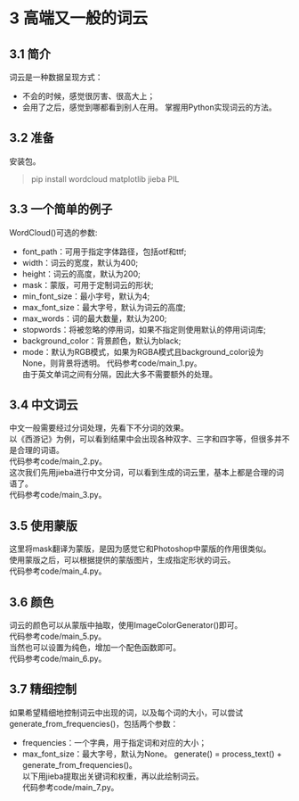 # 3 高端又一般的词云
## 3.1 简介
词云是一种数据呈现方式：
* 不会的时候，感觉很厉害、很高大上；
* 会用了之后，感觉到哪都看到别人在用。
掌握用Python实现词云的方法。
## 3.2 准备
安装包。  
> pip install wordcloud matplotlib jieba PIL
## 3.3 一个简单的例子
WordCloud()可选的参数:
* font_path：可用于指定字体路径，包括otf和ttf;
* width：词云的宽度，默认为400;
* height：词云的高度，默认为200;
* mask：蒙版，可用于定制词云的形状;
* min_font_size：最小字号，默认为4;
* max_font_size：最大字号，默认为词云的高度;
* max_words：词的最大数量，默认为200;
* stopwords：将被忽略的停用词，如果不指定则使用默认的停用词词库;
* background_color：背景颜色，默认为black;
* mode：默认为RGB模式，如果为RGBA模式且background_color设为None，则背景将透明。
代码参考code/main_1.py。  
由于英文单词之间有分隔，因此大多不需要额外的处理。
## 3.4 中文词云
中文一般需要经过分词处理，先看下不分词的效果。  
以《西游记》为例，可以看到结果中会出现各种双字、三字和四字等，但很多并不是合理的词语。  
代码参考code/main_2.py。  
这次我们先用jieba进行中文分词，可以看到生成的词云里，基本上都是合理的词语了。  
代码参考code/main_3.py。  
## 3.5 使用蒙版
这里将mask翻译为蒙版，是因为感觉它和Photoshop中蒙版的作用很类似。  
使用蒙版之后，可以根据提供的蒙版图片，生成指定形状的词云。  
代码参考code/main_4.py。
## 3.6 颜色
词云的颜色可以从蒙版中抽取，使用ImageColorGenerator()即可。  
代码参考code/main_5.py。  
当然也可以设置为纯色，增加一个配色函数即可。  
代码参考code/main_6.py。
## 3.7 精细控制
如果希望精细地控制词云中出现的词，以及每个词的大小，可以尝试generate_from_frequencies()，包括两个参数：
* frequencies：一个字典，用于指定词和对应的大小；
* max_font_size：最大字号，默认为None。
generate() = process_text() + generate_from_frequencies()。  
以下用jieba提取出关键词和权重，再以此绘制词云。  
代码参考code/main_7.py。


